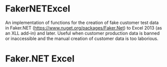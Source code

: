 # FakerNETExcel
An implementation of functions for the creation of fake customer test data in Faker.NET (https://www.nuget.org/packages/Faker.Net) to Excel 2013 (as an XLL add-in) and later. Useful when customer production data is banned or inaccessible and the manual creation of customer data is too laborious.

<h1>Faker.NET Excel</h1>
